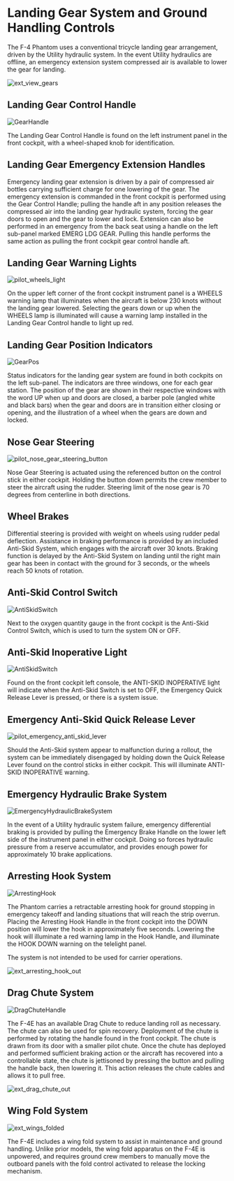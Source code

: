# Landing Gear System and Ground Handling Controls

The F-4 Phantom uses a conventional tricycle landing gear arrangement, driven by
the Utility hydraulic system. In the event Utility hydraulics are offline, an
emergency extension system compressed air is available to lower the gear for
landing.

![ext_view_gears](../../img/ext_landing_gear.png)

## Landing Gear Control Handle

![GearHandle](../../img/GearHandle.png)

The Landing Gear Control Handle is found on the left instrument panel in the
front cockpit, with a wheel-shaped knob for identification.

## Landing Gear Emergency Extension Handles

Emergency landing gear extension is driven by a pair of compressed air bottles
carrying sufficient charge for one lowering of the gear. The emergency extension
is commanded in the front cockpit is performed using the Gear Control Handle;
pulling the handle aft in any position releases the compressed air into the
landing gear hydraulic system, forcing the gear doors to open and the gear to
lower and lock. Extension can also be performed in an emergency from the back
seat using a handle on the left sub-panel marked EMERG LDG GEAR. Pulling this
handle performs the same action as pulling the front cockpit gear control handle
aft.

## Landing Gear Warning Lights

![pilot_wheels_light](../../img/pilot_dscg_wheels_light.png)

On the upper left corner of the front cockpit instrument panel is a WHEELS
warning lamp that illuminates when the aircraft is below 230 knots without the
landing gear lowered. Selecting the gears down or up when the WHEELS lamp is
illuminated will cause a warning lamp installed in the Landing Gear Control
handle to light up red.

## Landing Gear Position Indicators

![GearPos](../../img/GearPos.png)

Status indicators for the landing gear system are found in both cockpits on the
left sub-panel. The indicators are three windows, one for each gear station. The
position of the gear are shown in their respective windows with the word UP when
up and doors are closed, a barber pole (angled white and black bars) when the
gear and doors are in transition either closing or opening, and the illustration
of a wheel when the gears are down and locked.

## Nose Gear Steering

![pilot_nose_gear_steering_button](../../img/pilot_stability_augmentation_switches.png)

Nose Gear Steering is actuated using the referenced button on the control stick
in either cockpit. Holding the button down permits the crew member to steer the
aircraft using the rudder. Steering limit of the nose gear is 70 degrees from
centerline in both directions.

## Wheel Brakes

Differential steering is provided with weight on wheels using rudder pedal
deflection. Assistance in braking performance is provided by an included
Anti-Skid System, which engages with the aircraft over 30 knots. Braking
function is delayed by the Anti-Skid System on landing until the right main gear
has been in contact with the ground for 3 seconds, or the wheels reach 50 knots
of rotation.

## Anti-Skid Control Switch

![AntiSkidSwitch](../../img/pilot_anti_skid_switch.png)

Next to the oxygen quantity gauge in the front cockpit is the Anti-Skid Control
Switch, which is used to turn the system ON or OFF.

## Anti-Skid Inoperative Light

![AntiSkidSwitch](../../img/pilot_anti_skid_light.png)

Found on the front cockpit left console, the ANTI-SKID INOPERATIVE light will
indicate when the Anti-Skid Switch is set to OFF, the Emergency Quick Release
Lever is pressed, or there is a system issue.

## Emergency Anti-Skid Quick Release Lever

![pilot_emergency_anti_skid_lever](../../img/pilot_emergency_anti_skid_release.png)

Should the Anti-Skid system appear to malfunction during a rollout, the system
can be immediately disengaged by holding down the Quick Release Lever found on
the control sticks in either cockpit. This will illuminate ANTI-SKID INOPERATIVE
warning.

## Emergency Hydraulic Brake System

![EmergencyHydraulicBrakeSystem](../../img/pilot_emergency_hydraulic_brake.png)

In the event of a Utility hydraulic system failure, emergency differential
braking is provided by pulling the Emergency Brake Handle on the lower left side
of the instrument panel in either cockpit. Doing so forces hydraulic pressure
from a reserve accumulator, and provides enough power for approximately 10 brake
applications.

## Arresting Hook System

![ArrestingHook](../../img/pilot_tail_hook.png)

The Phantom carries a retractable arresting hook for ground stopping in
emergency takeoff and landing situations that will reach the strip overrun.
Placing the Arresting Hook Handle in the front cockpit into the DOWN position
will lower the hook in approximately five seconds. Lowering the hook will
illuminate a red warning lamp in the Hook Handle, and illuminate the HOOK DOWN
warning on the telelight panel.

The system is not intended to be used for carrier operations.

![ext_arresting_hook_out](../../img/ext_hook_shot.png)

## Drag Chute System

![DragChuteHandle](../../img/pilot_drag_chute_handle.png)

The F-4E has an available Drag Chute to reduce landing roll as necessary. The
chute can also be used for spin recovery. Deployment of the chute is performed
by rotating the handle found in the front cockpit. The chute is drawn from its
door with a smaller pilot chute. Once the chute has deployed and performed
sufficient braking action or the aircraft has recovered into a controllable
state, the chute is jettisoned by pressing the button and pulling the handle
back, then lowering it. This action releases the chute cables and allows it to
pull free.

![ext_drag_chute_out](../../img/ext_drag_chute.png)

## Wing Fold System

![ext_wings_folded](../../img/f4_folded_wings.png)

The F-4E includes a wing fold system to assist in maintenance and ground
handling. Unlike prior models, the wing fold apparatus on the F-4E is unpowered,
and requires ground crew members to manually move the outboard panels with the
fold control activated to release the locking mechanism.
